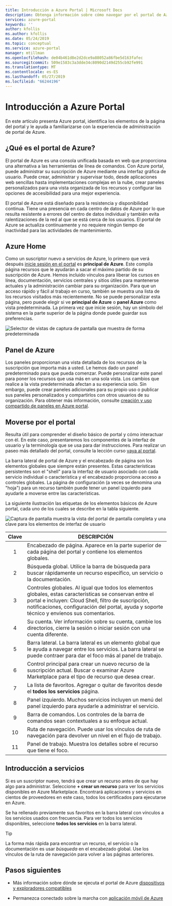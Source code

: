 ```yaml
---
title: Introducción a Azure Portal | Microsoft Docs
description: Obtenga información sobre cómo navegar por el portal de Azure y usarlo para administrar servicios
services: azure-portal
keywords: ''
author: kfollis
ms.author: kfollis
ms.date: 05/24/2019
ms.topic: conceptual
ms.service: azure-portal
manager: mtillman
ms.openlocfilehash: de04b461d8e2d2dce9a88052a86fbe5d163fafec
ms.sourcegitcommit: 509e1583c3a3dde34c8090d2149d255cb92fe991
ms.translationtype: MT
ms.contentlocale: es-ES
ms.lasthandoff: 05/27/2019
ms.locfileid: "66244196"
---
```

# <a name="azure-portal-overview"></a>Introducción a Azure Portal

En este artículo presenta Azure portal, identifica los elementos de la página del portal y le ayuda a familiarizarse con la experiencia de administración de portal de Azure.

## <a name="what-is-the-azure-portal"></a>¿Qué es el portal de Azure?

El portal de Azure es una consola unificada basada en web que proporciona una alternativa a las herramientas de línea de comandos. Con Azure portal, puede administrar su suscripción de Azure mediante una interfaz gráfica de usuario. Puede crear, administrar y supervisar todo, desde aplicaciones web sencillas hasta implementaciones complejas en la nube, crear paneles personalizados para una vista organizada de los recursos y configurar las opciones de accesibilidad para una mejor experiencia.

El portal de Azure está diseñado para la resistencia y disponibilidad continua. Tiene una presencia en cada centro de datos de Azure por lo que resulta resistente a errores del centro de datos individual y también evita ralentizaciones de la red al que se está cerca de los usuarios. El portal de Azure se actualiza continuamente y no requiere ningún tiempo de inactividad para las actividades de mantenimiento.

## <a name="azure-home"></a>Azure Home

Como un suscriptor nuevo a servicios de Azure, lo primero que verá después [inicie sesión en el portal](https://portal.azure.com) es **principal de Azure**. Este compila página recursos que le ayudarán a sacar el máximo partido de su suscripción de Azure. Hemos incluido vínculos para liberar los cursos en línea, documentación, servicios centrales y sitios útiles para mantenerse actuales y la administración cambiar para su organización. Para que un acceso rápido y fácil al trabajo en curso, también se muestra una lista de los recursos visitados más recientemente. No se puede personalizar esta página, pero puede elegir si ve **principal de Azure** o **panel Azure** como vista predeterminada. La primera vez que inicie sesión, hay un símbolo del sistema en la parte superior de la página donde puede guardar sus preferencias.

![Selector de vistas de captura de pantalla que muestra de forma predeterminada](./media/azure-portal-overview/azure-portal-default-view.png)

## <a name="azure-dashboard"></a>Panel de Azure

Los paneles proporcionan una vista detallada de los recursos de la suscripción que importa más a usted. Le hemos dado un panel predeterminado para que pueda comenzar. Puede personalizar este panel para poner los recursos que usa más en una sola vista. Los cambios que realice a la vista predeterminada afectan a su experiencia solo. Sin embargo, puede crear paneles adicionales para su propio uso o publicar sus paneles personalizados y compartirlos con otros usuarios de su organización. Para obtener más información, consulte [creación y uso compartido de paneles en Azure portal](../azure-portal/azure-portal-dashboards.md).

## <a name="getting-around-the-portal"></a>Moverse por el portal

Resulta útil para comprender el diseño básico de portal y cómo interactuar con él. En este caso, presentaremos los componentes de la interfaz de usuario y la terminología que se usa para dar instrucciones. Para realizar un paseo más detallado del portal, consulte la lección curso [vaya al portal](https://docs.microsoft.com/learn/modules/tour-azure-portal/3-navigate-the-portal).

La barra lateral de portal de Azure y el encabezado de página son los elementos globales que siempre están presentes. Estas características persistentes son el "shell" para la interfaz de usuario asociado con cada servicio individual o característica y el encabezado proporciona acceso a controles globales. La página de configuración (a veces se denomina una "hoja") para un recurso también puede tener un panel izquierdo para ayudarle a moverse entre las características.

La siguiente ilustración las etiquetas de los elementos básicos de Azure portal, cada uno de los cuales se describe en la tabla siguiente.

![Captura de pantalla muestra la vista del portal de pantalla completa y una clave para los elementos de interfaz de usuario](./media/azure-portal-overview/azure-portal-fullscreen-map.png)

|Clave|DESCRIPCIÓN
|:---:|---|
|1|Encabezado de página. Aparece en la parte superior de cada página del portal y contiene los elementos globales.|
|2| Búsqueda global. Utilice la barra de búsqueda para buscar rápidamente un recurso específico, un servicio o la documentación.|
|3|Controles globales. Al igual que todos los elementos globales, estas características se conservan entre el portal e incluyen: Cloud Shell, filtro de suscripción, notificaciones, configuración del portal, ayuda y soporte técnico y envíenos sus comentarios.|
|4|Su cuenta. Ver información sobre su cuenta, cambie los directorios, cierre la sesión o iniciar sesión con una cuenta diferente.|
|5|Barra lateral. La barra lateral es un elemento global que le ayuda a navegar entre los servicios. La barra lateral se puede contraer para dar el foco más al panel de trabajo.|
|6|Control principal para crear un nuevo recurso de la suscripción actual. Buscar o examinar Azure Marketplace para el tipo de recurso que desea crear.|
|7|La lista de favoritos. Agregar o quitar de favoritos desde el **todos los servicios** página.|
|8|Panel izquierdo. Muchos servicios incluyen un menú del panel izquierdo para ayudarle a administrar el servicio.|
|9|Barra de comandos. Los controles de la barra de comandos sean contextuales a su enfoque actual.|
|10|Ruta de navegación. Puede usar los vínculos de ruta de navegación para devolver un nivel en el flujo de trabajo.|
|11|Panel de trabajo.  Muestra los detalles sobre el recurso que tiene el foco.|

## <a name="get-started-with-services"></a>Introducción a servicios

Si es un suscriptor nuevo, tendrá que crear un recurso antes de que hay algo para administrar. Seleccione **+ crear un recurso** para ver los servicios disponibles en Azure Marketplace. Encontrará aplicaciones y servicios en cientos de proveedores en este caso, todos los certificados para ejecutarse en Azure.

Se ha rellenado previamente sus favoritos en la barra lateral con vínculos a los servicios usados con frecuencia.  Para ver todos los servicios disponibles, seleccione **todos los servicios** en la barra lateral.

> [!TIP]
> La forma más rápida para encontrar un recurso, el servicio o la documentación es usar *búsqueda* en el encabezado global. Use los vínculos de la ruta de navegación para volver a las páginas anteriores.
>

## <a name="next-steps"></a>Pasos siguientes

* Más información sobre dónde se ejecuta el portal de Azure [dispositivos y exploradores compatibles](../azure-portal/azure-portal-supported-browsers-devices.md)

* Permanezca conectado sobre la marcha con [aplicación móvil de Azure](https://azure.microsoft.com/features/azure-portal/mobile-app/)
